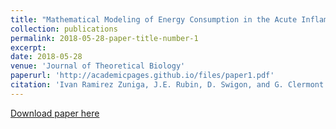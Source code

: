 ```yaml
---
title: "Mathematical Modeling of Energy Consumption in the Acute Inflammatory Response"
collection: publications
permalink: 2018-05-28-paper-title-number-1
excerpt: 
date: 2018-05-28
venue: 'Journal of Theoretical Biology'
paperurl: 'http://academicpages.github.io/files/paper1.pdf'
citation: 'Ivan Ramirez Zuniga, J.E. Rubin, D. Swigon, and G. Clermont. (2018). &quot;Mathematical Modeling of Energy Consumption in the Acute Inflammatory Response.&quot; <i>Journal of Theoretical Biology 1</i>. 1(1).'
---
```


[Download paper here](http://academicpages.github.io/files/paper1.pdf)


